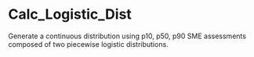 # Calc_Logistic_Dist
Generate a continuous distribution using p10, p50, p90 SME assessments composed of two piecewise logistic distributions.

